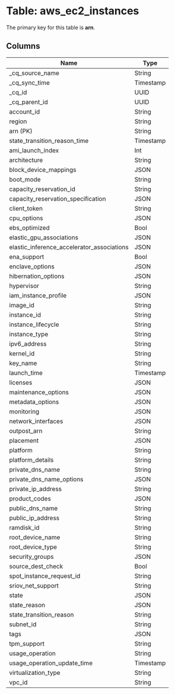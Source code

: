 # Table: aws_ec2_instances



The primary key for this table is **arn**.


## Columns
| Name          | Type          |
| ------------- | ------------- |
|_cq_source_name|String|
|_cq_sync_time|Timestamp|
|_cq_id|UUID|
|_cq_parent_id|UUID|
|account_id|String|
|region|String|
|arn (PK)|String|
|state_transition_reason_time|Timestamp|
|ami_launch_index|Int|
|architecture|String|
|block_device_mappings|JSON|
|boot_mode|String|
|capacity_reservation_id|String|
|capacity_reservation_specification|JSON|
|client_token|String|
|cpu_options|JSON|
|ebs_optimized|Bool|
|elastic_gpu_associations|JSON|
|elastic_inference_accelerator_associations|JSON|
|ena_support|Bool|
|enclave_options|JSON|
|hibernation_options|JSON|
|hypervisor|String|
|iam_instance_profile|JSON|
|image_id|String|
|instance_id|String|
|instance_lifecycle|String|
|instance_type|String|
|ipv6_address|String|
|kernel_id|String|
|key_name|String|
|launch_time|Timestamp|
|licenses|JSON|
|maintenance_options|JSON|
|metadata_options|JSON|
|monitoring|JSON|
|network_interfaces|JSON|
|outpost_arn|String|
|placement|JSON|
|platform|String|
|platform_details|String|
|private_dns_name|String|
|private_dns_name_options|JSON|
|private_ip_address|String|
|product_codes|JSON|
|public_dns_name|String|
|public_ip_address|String|
|ramdisk_id|String|
|root_device_name|String|
|root_device_type|String|
|security_groups|JSON|
|source_dest_check|Bool|
|spot_instance_request_id|String|
|sriov_net_support|String|
|state|JSON|
|state_reason|JSON|
|state_transition_reason|String|
|subnet_id|String|
|tags|JSON|
|tpm_support|String|
|usage_operation|String|
|usage_operation_update_time|Timestamp|
|virtualization_type|String|
|vpc_id|String|